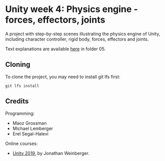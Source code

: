 # Unity week 4: Physics engine - forces, effectors, joints

A project with step-by-step scenes illustrating the physics engine of Unity,
including character controller, rigid body, forces, effectors and joints.

Text explanations are available 
[here](https://github.com/gamedev-at-ariel/gamedev-5782) in folder 05.

## Cloning
To clone the project, you may need to install git lfs first:

    git lfs install 

## Credits

Programming:
* Maoz Grossman
* Michael Lemberger
* Erel Segal-Halevi

Online courses:
* [Unity 2019](https://www.udemy.com/the-ultimate-guide-to-game-development-with-unity/), by Jonathan Weinberger.
